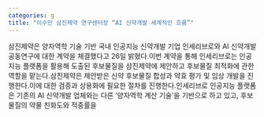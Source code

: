 ```yaml
---
categories: g
title: "이수민 삼진제약 연구센터장 “AI 신약개발 세계적인 흐름”"
---
```

삼진제약은 양자역학 기술 기반 국내 인공지능 신약개발 기업 인세리브로와 AI 신약개발 공동연구에 대한 계약을 체결했다고 26일 밝혔다.이번 계약을 통해 인세리브로는 인공지능 플랫폼을 활용해 도출된 후보물질을 삼진제약에 제안하고 후보물질 최적화에 관한 역할을 맡는다.삼진제약은 제안받은 신약 후보물질 합성과 약효 평가 및 임상 개발을 진행한다.이에 대한 검증과 상용화에 필요한 절차를 진행한다.인세리브로 인공지능 플랫폼은 기존의 AI 신약개발 업체와는 다른 ‘양자역학 계산 기술’을 기반으로 하고 있고, 후보물질의 약물 친화도와 적중률을